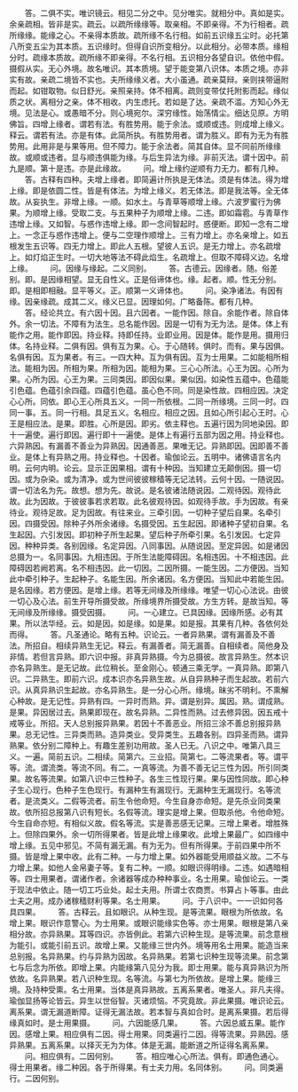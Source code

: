 <!-- { "loadSidebar": true } -->
　　答。二俱不实。唯识镜云。相见二分之中。见分唯实。就相分中。真如是实。余亲疏相。皆非是实。疏云。以疏所缘缘等。取亲相。不即亲得。不为行相者。疏所缘缘。能缘之心。不亲得本质故。疏所缘不名行相。如前五识缘五尘时。必托第八所变五尘为其本质。五识缘时。但得自识所变相分。以此相分。必带本质。缘相分时。疏缘本质故。疏所缘不即亲得。不名行相。五识相分各望自识。依他中假。摄假从实。无心外境。故名唯识。其本质境。望于能变第八识体。本质之境。亦非实有故。亲疏二境皆不实也。夫所缘缘义者。大小虽通。疏亲莫辩。亲则挟带逼附而起。如钳取物。似日舒光。亲照亲持。体不相离。疏则变带仗托附影而起。缘似质之状。离相分之亲。体不相收。内生虑托。若如是了达。亲疏不滥。方知心外无境。见法是心。或愚暗不分。则心境宛尔。深穷缘性。始荡情尘。细达见原。方明佛旨。四增上缘者。谓若有法。有胜势用。能于余法。或顺或违。则成增上缘义。释云。谓若有法。亦是有体。此简所执。有胜势用者。谓为胜义。即有为无为有胜势用。此用非是与果等用。但不障力。能于余法者。简其自体。显不同前所缘缘故。或顺或违者。显与顺违俱能为缘。与后生异法为缘。非前灭法。谓十因中。前九是顺。第十是违。亦是此缘故。
　　问。增上缘约逆顺有力无力。都有几种。
　　答。古释有四种。夫增上缘者。即简遍计所执是无体法。须是有体法。得为增上缘。即是依圆二性。皆是有体法。为增上缘义。若无体法。即是我法等。全无体故。从妄执生。非增上缘。一顺。如水土。与青草等顺增上缘。六波罗蜜行为佛果。为顺增上缘。受取二支。与五果种子为顺增上缘。二违。即如霜雹。与青草作违增上缘。又如智。与惑作违增上缘。即一念间智起时。惑便断。即知一念有二增上。一念正与惑作违增上。便与二空理作顺增上。三有力增上。亦名亲增上。如五根发生五识等。四无力增上。即此人五根。望彼人五识。是无力增上。亦名疏增上。如灯焰正生时。一切大地等法不碍此焰生。名疏增上。但取不障碍义边。名增上缘。
　　问。因缘与缘起。二义同别。
　　答。古德云。因缘者。随。俗差别。即。是因缘相望。显无自性义。正是俗谛体也。缘。起者。顺。性无分别。即。是相即相融。显平等义。正。顺第一义谛体也。
　　问。染净诸法。有因有缘。因亲缘疏。成其二义。缘义已显。因理如何。广略备陈。都有几种。
　　答。经论共立。有六因十因。且六因者。一能作因。除自。余能作者。除自体外。余一切法。不障有为法生。总名能作因。因是一切有为无为法。是体。体上有能作之用。能作即因。持业释。持即任持。业即业用。因是体。能作是用。摄用归体。名持业释。二俱有因。俱有互为果。心。于心随转。俱时。而有。果与因俱。名俱有因。互为果者。有三。一四大种。互为俱有因。互为士用果。二如能相所相法。能相为因。所相为果。所相为因。能相为果。三心心所法。心王为因。心所为果。心所为因。心王为果。三同类因。即因似果。果似因。如染性五蕴中。色蕴能引色蕴。色蕴引余四蕴。四蕴引色蕴。虽心色不同。同是染性故。四相应因。决定心心所。同依。即心王心所具五义。一同一所依根。二同一所缘境。三同一时。四同一事。五。同一行相。具足五义。名相应。相应之因。且如心所引起心王时。心王是相应法。是果。即胜。心所是因。即劣。依主释也。五遍行因为同地染因。即十一遍使。遍行即因。遍行即十一遍使。是体上有遍行五部为因之用。持业释也。六异熟因。有漏善不善业为异熟因。因通善恶。果唯无记。异熟即因。因即善不善业。是体上有异熟之用。持业释也。十因者。瑜伽论云。五明中。诸佛语言名内明。云何内明。论云。显示正因果相。谓有十种因。当知建立无颠倒因。摄一切因。或为杂染。或为清净。或为世间彼彼稼穑等无记法转。云何十因。一随说因。谓一切法名为先。故想。想为先。故说。是名彼诸法随说因。二观待因。观待此故。此为因故。于彼彼事若求若取。此名彼观待因。如观待手故。手为因故。有亲待业。观待足故。足为因故。有往来业。三牵引因。一切种子望后自果。名牵引因。四摄受因。除种子外所余诸缘。名摄受因。五生起因。即诸种子望初自果。名生起因。六引发因。即初种子所生起果。望后种子所牵引果。名引发因。七定异因。种种异类。各别因缘。名定异因。八同事因。从随说因。至定异因。如是诸因总摄为一。名同事因。九相违因。于所生法能障碍因。名相违因。十不相违因。此障碍因若阙若离。名不相违因。此一切因。二因所摄。一能生因。二方便因。当知此中牵引种子。生起种子。名能生因。所余诸因。名方便因。当知此中若能生因。是名因缘。若方便因。是增上缘。若等无间缘及所缘缘。唯望一切心心法说。由彼一切心及心法。前生开导所摄受故。所缘境界所摄受故。方生方转。是故当知。等无间缘及所缘缘。摄受因摄。
　　问。一心建立。已具因缘。因缘所感。必有其果。所以法华经。云。如是因。如是缘。如是果。如是报。其果有几种。各依何处而得。
　　答。凡圣通论。略有五种。识论云。一者异熟果。谓有漏善及不善法。所招自。相续异熟生无记。释云。有漏善者。简无漏善。自相续者。简他身及非情。若但言异熟。即六识中报。非真异熟摄。今为总摄彼。故言异熟生。然本识亦名异熟生。是无记故。此位稍长。至金刚心。顿通三乘无学。一真异熟。即第八识。二异熟生。即前六识。成本识亦名异熟生故。从自异熟种子而生起故。若前六识。从真异熟识生起故。亦名异熟生。是一分心心所。缘境。昧劣不明利。不熏解心种故。是无记性。异熟有四。一异时而熟。异。谓是别异。属因。熟。谓成熟。是果。异因居过去。熟果即现在。故名异熟。二异性而熟。过去修异因。因五戒十戒等业。所招。天人总别报异熟果。若因十不善恶业。所招三涂不善总别报异熟果。总无记性。三异类而熟。造异类业。受异类生。五趣各别。四异圣而熟。谓异熟果。依分别二障种上。有趣生差别功用故。圣人已无。八识之中。唯第八具三义。一遍。简前五识。二相续。简第六。三业招。简第七。二等流果者。等。谓平等。流。谓流类。等流不同。有二。一真等流。为善不善无记三性为因。所引同类果。故名等流果。如第八识中三性种子。各生三性现行果。果与因性同故。即心种子生心现行。色种子生色现行。有漏种生有漏现行。无漏种生无漏现行。名等流者。是流类义。二假等流者。前生令他命短。今生自身亦命短。是先杀业同类果故。依所招总报第八识有短长。名假等流。理实是增上果。但取杀他。令他命短。今生自命亦短。有相似义故。假名等流。实是善恶感无记果。三增上果者。增胜殊上。但除四果外。余一切所得果者。皆是此增上缘果收。此增上果最广。如四缘中增上缘。五见中邪见。不简有漏无漏。有为无为。但有所得果。于前四果中所不摄。皆是增上果中收。此有二种。一与力增上果。如外器能受用顺益义故。二不与力增上果。如他人金帛妻子等。复有二种。一顺。如眼识得明缘。二违。如遇暗相等。四士用果者。谓诸作者。余诸器等成办种种事业。名士用果。瑜伽论云。一类于现法中依止。随一切工巧业处。起士夫用。所谓士农商贾。书算占卜等事。由此士夫之用。成办诸稼穑财利等果。名士用果。
　　问。于八识中。一一识如何各具四果。
　　答。古释云。且如眼识。从种生现。是等流果。眼根为所依故。名增上果。眼识作意警心。为士用果。或眼识能缘实色等。亦士用果。眼根是第八亲相分故。亦异熟果。耳等四识。亦皆例此。若第六识种生现。是等流果。前念意根为能引。或能引前五识。故增上果。又能缘三世内外。境等用名士用果。能造当来总别报。名异熟果。约与异熟为因故。名异熟果。若第七识种生现等流果。前念第七与后念为所依。即增上果。内能缘第八见分为我。即士用果。能与真异熟识为所依故。名异熟果。若八识种生现。名等流。与第七为所依故。是增上果。能缘三境。及持种受熏。名士用果。当体是真异熟故。五离系果者。唯圣人。非凡夫得。瑜伽显扬等论皆云。异生以世俗智。灭诸烦恼。不究竟故。非此果摄。唯识论云。离系果。谓无漏道断障。证得无漏法故。若本智与真如合时。是离系果摄。若后得缘真如时。是士用果摄。
　　问。六因能感几果。
　　答。六因总威五果。能作因。感增上果。相应俱有二因。得士用果。同类遍行二因。得等流果。异熟因。感异熟果。五离系果。以择灭无为为体。体是无漏。能断道之所证得名离系果。
　　问。相应俱有。二因何别。
　　答。相应唯心心所法。俱有。即通色通心。得士用果者。缘二种因。各于所得果。有士夫力用。名同体别。
　　问。同类遍行。二因何别。
